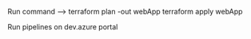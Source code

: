
Run command --> 
terraform plan -out webApp
terraform apply webApp

Run pipelines on dev.azure portal

